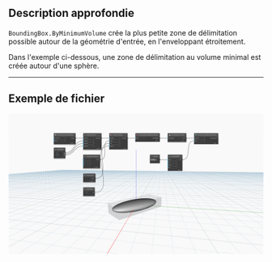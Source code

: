 ## Description approfondie
`BoundingBox.ByMinimumVolume` crée la plus petite zone de délimitation possible autour de la géométrie d'entrée, en l'enveloppant étroitement.

Dans l'exemple ci-dessous, une zone de délimitation au volume minimal est créée autour d'une sphère.
___
## Exemple de fichier

![BoundingBox.ByMinimumVolume](./Autodesk.DesignScript.Geometry.BoundingBox.ByMinimumVolume_img.jpg)
